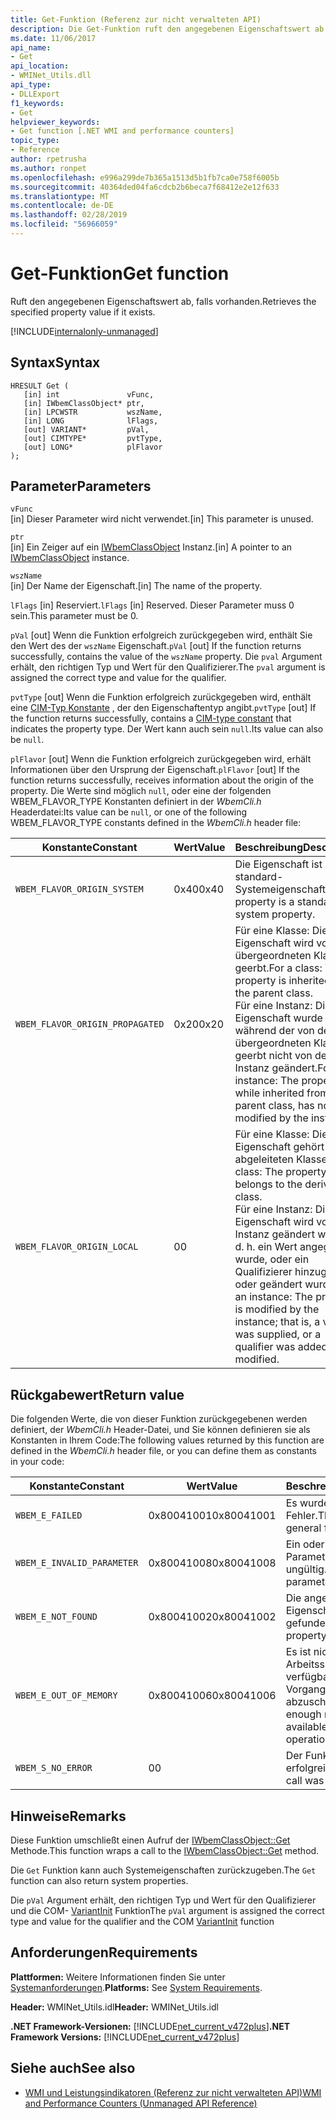 ```yaml
---
title: Get-Funktion (Referenz zur nicht verwalteten API)
description: Die Get-Funktion ruft den angegebenen Eigenschaftswert ab.
ms.date: 11/06/2017
api_name:
- Get
api_location:
- WMINet_Utils.dll
api_type:
- DLLExport
f1_keywords:
- Get
helpviewer_keywords:
- Get function [.NET WMI and performance counters]
topic_type:
- Reference
author: rpetrusha
ms.author: ronpet
ms.openlocfilehash: e996a299de7b365a1513d5b1fb7ca0e758f6005b
ms.sourcegitcommit: 40364ded04fa6cdcb2b6beca7f68412e2e12f633
ms.translationtype: MT
ms.contentlocale: de-DE
ms.lasthandoff: 02/28/2019
ms.locfileid: "56966059"
---
```

# <a name="get-function"></a><span data-ttu-id="04afe-103">Get-Funktion</span><span class="sxs-lookup"><span data-stu-id="04afe-103">Get function</span></span>
<span data-ttu-id="04afe-104">Ruft den angegebenen Eigenschaftswert ab, falls vorhanden.</span><span class="sxs-lookup"><span data-stu-id="04afe-104">Retrieves the specified property value if it exists.</span></span>

[!INCLUDE[internalonly-unmanaged](../../../../includes/internalonly-unmanaged.md)]
    
## <a name="syntax"></a><span data-ttu-id="04afe-105">Syntax</span><span class="sxs-lookup"><span data-stu-id="04afe-105">Syntax</span></span>  
  
```  
HRESULT Get (
   [in] int               vFunc, 
   [in] IWbemClassObject* ptr, 
   [in] LPCWSTR           wszName,
   [in] LONG              lFlags,
   [out] VARIANT*         pVal,
   [out] CIMTYPE*         pvtType,
   [out] LONG*            plFlavor
); 
```  

## <a name="parameters"></a><span data-ttu-id="04afe-106">Parameter</span><span class="sxs-lookup"><span data-stu-id="04afe-106">Parameters</span></span>

`vFunc`  
<span data-ttu-id="04afe-107">[in] Dieser Parameter wird nicht verwendet.</span><span class="sxs-lookup"><span data-stu-id="04afe-107">[in] This parameter is unused.</span></span>

`ptr`  
<span data-ttu-id="04afe-108">[in] Ein Zeiger auf ein [IWbemClassObject](/windows/desktop/api/wbemcli/nn-wbemcli-iwbemclassobject) Instanz.</span><span class="sxs-lookup"><span data-stu-id="04afe-108">[in] A pointer to an [IWbemClassObject](/windows/desktop/api/wbemcli/nn-wbemcli-iwbemclassobject) instance.</span></span>

`wszName`  
<span data-ttu-id="04afe-109">[in] Der Name der Eigenschaft.</span><span class="sxs-lookup"><span data-stu-id="04afe-109">[in] The name of the property.</span></span>

<span data-ttu-id="04afe-110">`lFlags` [in] Reserviert.</span><span class="sxs-lookup"><span data-stu-id="04afe-110">`lFlags` [in] Reserved.</span></span> <span data-ttu-id="04afe-111">Dieser Parameter muss 0 sein.</span><span class="sxs-lookup"><span data-stu-id="04afe-111">This parameter must be 0.</span></span>

<span data-ttu-id="04afe-112">`pVal` [out] Wenn die Funktion erfolgreich zurückgegeben wird, enthält Sie den Wert des der `wszName` Eigenschaft.</span><span class="sxs-lookup"><span data-stu-id="04afe-112">`pVal` [out] If the function returns successfully, contains the value of the `wszName` property.</span></span> <span data-ttu-id="04afe-113">Die `pval` Argument erhält, den richtigen Typ und Wert für den Qualifizierer.</span><span class="sxs-lookup"><span data-stu-id="04afe-113">The `pval` argument is assigned the correct type and value for the qualifier.</span></span>

<span data-ttu-id="04afe-114">`pvtType` [out] Wenn die Funktion erfolgreich zurückgegeben wird, enthält eine [CIM-Typ Konstante](/windows/desktop/api/wbemcli/ne-wbemcli-tag_cimtype_enumeration) , der den Eigenschaftentyp angibt.</span><span class="sxs-lookup"><span data-stu-id="04afe-114">`pvtType` [out] If the function returns successfully, contains a [CIM-type constant](/windows/desktop/api/wbemcli/ne-wbemcli-tag_cimtype_enumeration) that indicates the property type.</span></span> <span data-ttu-id="04afe-115">Der Wert kann auch sein `null`.</span><span class="sxs-lookup"><span data-stu-id="04afe-115">Its value can also be `null`.</span></span> 

<span data-ttu-id="04afe-116">`plFlavor` [out] Wenn die Funktion erfolgreich zurückgegeben wird, erhält Informationen über den Ursprung der Eigenschaft.</span><span class="sxs-lookup"><span data-stu-id="04afe-116">`plFlavor` [out] If the function returns successfully, receives information about the origin of the property.</span></span> <span data-ttu-id="04afe-117">Die Werte sind möglich `null`, oder eine der folgenden WBEM_FLAVOR_TYPE Konstanten definiert in der *WbemCli.h* Headerdatei:</span><span class="sxs-lookup"><span data-stu-id="04afe-117">Its value can be `null`, or one of the following WBEM_FLAVOR_TYPE constants defined in the *WbemCli.h* header file:</span></span> 

|<span data-ttu-id="04afe-118">Konstante</span><span class="sxs-lookup"><span data-stu-id="04afe-118">Constant</span></span>  |<span data-ttu-id="04afe-119">Wert</span><span class="sxs-lookup"><span data-stu-id="04afe-119">Value</span></span>  |<span data-ttu-id="04afe-120">Beschreibung</span><span class="sxs-lookup"><span data-stu-id="04afe-120">Description</span></span>  |
|---------|---------|---------|
| `WBEM_FLAVOR_ORIGIN_SYSTEM` | <span data-ttu-id="04afe-121">0x40</span><span class="sxs-lookup"><span data-stu-id="04afe-121">0x40</span></span> | <span data-ttu-id="04afe-122">Die Eigenschaft ist eine standard-Systemeigenschaft.</span><span class="sxs-lookup"><span data-stu-id="04afe-122">The property is a standard system property.</span></span> |
| `WBEM_FLAVOR_ORIGIN_PROPAGATED` | <span data-ttu-id="04afe-123">0x20</span><span class="sxs-lookup"><span data-stu-id="04afe-123">0x20</span></span> | <span data-ttu-id="04afe-124">Für eine Klasse: Die Eigenschaft wird von der übergeordneten Klasse geerbt.</span><span class="sxs-lookup"><span data-stu-id="04afe-124">For a class: The property is inherited from the parent class.</span></span> <br> <span data-ttu-id="04afe-125">Für eine Instanz: Die Eigenschaft wurde während der von der übergeordneten Klasse geerbt nicht von der Instanz geändert.</span><span class="sxs-lookup"><span data-stu-id="04afe-125">For an instance: The property, while inherited from the parent class, has not been modified by the instance.</span></span>  |
| `WBEM_FLAVOR_ORIGIN_LOCAL` | <span data-ttu-id="04afe-126">0</span><span class="sxs-lookup"><span data-stu-id="04afe-126">0</span></span> | <span data-ttu-id="04afe-127">Für eine Klasse: Die Eigenschaft gehört der abgeleiteten Klasse.</span><span class="sxs-lookup"><span data-stu-id="04afe-127">For a class: The property belongs to the derived class.</span></span> <br> <span data-ttu-id="04afe-128">Für eine Instanz: Die Eigenschaft wird von der Instanz geändert werden. d. h. ein Wert angegeben wurde, oder ein Qualifizierer hinzugefügt oder geändert wurde.</span><span class="sxs-lookup"><span data-stu-id="04afe-128">For an instance: The property is modified by the instance; that is, a value was supplied, or a qualifier was added or modified.</span></span> |

## <a name="return-value"></a><span data-ttu-id="04afe-129">Rückgabewert</span><span class="sxs-lookup"><span data-stu-id="04afe-129">Return value</span></span>

<span data-ttu-id="04afe-130">Die folgenden Werte, die von dieser Funktion zurückgegebenen werden definiert, der *WbemCli.h* Header-Datei, und Sie können definieren sie als Konstanten in Ihrem Code:</span><span class="sxs-lookup"><span data-stu-id="04afe-130">The following values returned by this function are defined in the *WbemCli.h* header file, or you can define them as constants in your code:</span></span>

|<span data-ttu-id="04afe-131">Konstante</span><span class="sxs-lookup"><span data-stu-id="04afe-131">Constant</span></span>  |<span data-ttu-id="04afe-132">Wert</span><span class="sxs-lookup"><span data-stu-id="04afe-132">Value</span></span>  |<span data-ttu-id="04afe-133">Beschreibung</span><span class="sxs-lookup"><span data-stu-id="04afe-133">Description</span></span>  |
|---------|---------|---------|
|`WBEM_E_FAILED` | <span data-ttu-id="04afe-134">0x80041001</span><span class="sxs-lookup"><span data-stu-id="04afe-134">0x80041001</span></span> | <span data-ttu-id="04afe-135">Es wurde ein allgemeiner Fehler.</span><span class="sxs-lookup"><span data-stu-id="04afe-135">There has been a general failure.</span></span> |
|`WBEM_E_INVALID_PARAMETER` | <span data-ttu-id="04afe-136">0x80041008</span><span class="sxs-lookup"><span data-stu-id="04afe-136">0x80041008</span></span> | <span data-ttu-id="04afe-137">Ein oder mehrere Parameter sind ungültig.</span><span class="sxs-lookup"><span data-stu-id="04afe-137">One or more parameters are not valid.</span></span> |
|`WBEM_E_NOT_FOUND` | <span data-ttu-id="04afe-138">0x80041002</span><span class="sxs-lookup"><span data-stu-id="04afe-138">0x80041002</span></span> | <span data-ttu-id="04afe-139">Die angegebene Eigenschaft wurde nicht gefunden.</span><span class="sxs-lookup"><span data-stu-id="04afe-139">The specified property was not found.</span></span> |
|`WBEM_E_OUT_OF_MEMORY` | <span data-ttu-id="04afe-140">0x80041006</span><span class="sxs-lookup"><span data-stu-id="04afe-140">0x80041006</span></span> | <span data-ttu-id="04afe-141">Es ist nicht genügend Arbeitsspeicher verfügbar, um den Vorgang abzuschließen.</span><span class="sxs-lookup"><span data-stu-id="04afe-141">Not enough memory is available to complete the operation.</span></span> |
|`WBEM_S_NO_ERROR` | <span data-ttu-id="04afe-142">0</span><span class="sxs-lookup"><span data-stu-id="04afe-142">0</span></span> | <span data-ttu-id="04afe-143">Der Funktionsaufruf war erfolgreich.</span><span class="sxs-lookup"><span data-stu-id="04afe-143">The function call was successful.</span></span>  |
  
## <a name="remarks"></a><span data-ttu-id="04afe-144">Hinweise</span><span class="sxs-lookup"><span data-stu-id="04afe-144">Remarks</span></span>

<span data-ttu-id="04afe-145">Diese Funktion umschließt einen Aufruf der [IWbemClassObject::Get](/windows/desktop/api/wbemcli/nf-wbemcli-iwbemclassobject-get) Methode.</span><span class="sxs-lookup"><span data-stu-id="04afe-145">This function wraps a call to the [IWbemClassObject::Get](/windows/desktop/api/wbemcli/nf-wbemcli-iwbemclassobject-get) method.</span></span>

<span data-ttu-id="04afe-146">Die `Get` Funktion kann auch Systemeigenschaften zurückzugeben.</span><span class="sxs-lookup"><span data-stu-id="04afe-146">The `Get` function can also return system properties.</span></span>

<span data-ttu-id="04afe-147">Die `pVal` Argument erhält, den richtigen Typ und Wert für den Qualifizierer und die COM- [VariantInit](https://docs.microsoft.com/previous-versions/windows/desktop/api/oleauto/nf-oleauto-variantinit) Funktion</span><span class="sxs-lookup"><span data-stu-id="04afe-147">The `pVal` argument is assigned the correct type and value for the qualifier and the COM [VariantInit](https://docs.microsoft.com/previous-versions/windows/desktop/api/oleauto/nf-oleauto-variantinit) function</span></span>

## <a name="requirements"></a><span data-ttu-id="04afe-148">Anforderungen</span><span class="sxs-lookup"><span data-stu-id="04afe-148">Requirements</span></span>  
 <span data-ttu-id="04afe-149">**Plattformen:** Weitere Informationen finden Sie unter [Systemanforderungen](../../../../docs/framework/get-started/system-requirements.md).</span><span class="sxs-lookup"><span data-stu-id="04afe-149">**Platforms:** See [System Requirements](../../../../docs/framework/get-started/system-requirements.md).</span></span>  
  
 <span data-ttu-id="04afe-150">**Header:** WMINet_Utils.idl</span><span class="sxs-lookup"><span data-stu-id="04afe-150">**Header:** WMINet_Utils.idl</span></span>  
  
 <span data-ttu-id="04afe-151">**.NET Framework-Versionen:** [!INCLUDE[net_current_v472plus](../../../../includes/net-current-v472plus.md)]</span><span class="sxs-lookup"><span data-stu-id="04afe-151">**.NET Framework Versions:** [!INCLUDE[net_current_v472plus](../../../../includes/net-current-v472plus.md)]</span></span>  
  
## <a name="see-also"></a><span data-ttu-id="04afe-152">Siehe auch</span><span class="sxs-lookup"><span data-stu-id="04afe-152">See also</span></span>
- [<span data-ttu-id="04afe-153">WMI und Leistungsindikatoren (Referenz zur nicht verwalteten API)</span><span class="sxs-lookup"><span data-stu-id="04afe-153">WMI and Performance Counters (Unmanaged API Reference)</span></span>](index.md)
